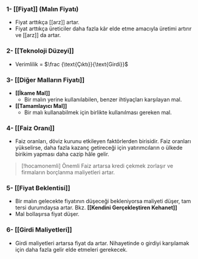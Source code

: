 ### 1- [[Fiyat]] (Malın Fiyatı)
- Fiyat arttıkça [[arz]] artar.
- Fiyat arttıkça üreticiler daha fazla kâr elde etme amacıyla üretimi artırır ve [[arz]] da artar.
### 2- [[Teknoloji Düzeyi]]
- $\text{Verimlilik}$ = $\frac {\text{Çıktı}}{\text{Girdi}}$
### 3- [[Diğer Malların Fiyatı]]
- **[[İkame Mal]]**
	- Bir malın yerine kullanılabilen, benzer ihtiyaçları karşılayan mal.
- **[[Tamamlayıcı Mal]]**
	- Bir malı kullanabilmek için birlikte kullanılması gereken mal.
### 4- [[Faiz Oranı]]
- Faiz oranları, döviz kurunu etkileyen faktörlerden birisidir. Faiz oranları yükselirse, daha fazla kazanç getireceği için yatırımcıların o ülkede birikim yapması daha cazip hâle gelir.

> [!hocamonemli] Önemli
> Faiz artarsa kredi çekmek zorlaşır ve firmaların borçlanma maliyetleri artar.

### 5- [[Fiyat Beklentisi]]
- Bir malın gelecekte fiyatının düşeceği bekleniyorsa maliyeti düşer, tam tersi durumdaysa artar. Bkz. **[[Kendini Gerçekleştiren Kehanet]]**
- Mal bollaşırsa fiyat düşer.
### 6- [[Girdi Maliyetleri]]
- Girdi maliyetleri artarsa fiyat da artar. Nihayetinde o girdiyi karşılamak için daha fazla gelir elde etmeleri gerekecek.